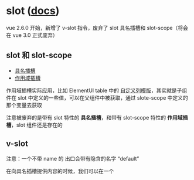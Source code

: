 # slot ([docs](https://cn.vuejs.org/v2/guide/components-slots.html))

vue 2.6.0 开始，新增了 v-slot 指令，废弃了 slot 具名插槽和 slot-scope（将会在 vue 3.0 正式废弃）

## slot 和 slot-scope

* [具名插槽](https://cn.vuejs.org/v2/guide/components-slots.html#%E5%B8%A6%E6%9C%89-slot-%E7%89%B9%E6%80%A7%E7%9A%84%E5%85%B7%E5%90%8D%E6%8F%92%E6%A7%BD)
* [作用域插槽](https://cn.vuejs.org/v2/guide/components-slots.html#带有-slot-scope-特性的作用域插槽)

作用域插槽实际应用，比如 ElementUI table 中的 [自定义列模版](https://element.eleme.io/#/zh-CN/component/table#zi-ding-yi-lie-mo-ban)，其实就是子组件在 slot 中定义的一些值，可以在父组件中被获取，通过 slote-scope 中定义的那个变量去获取

注意被废弃的是带有 slot 特性的 **具名插槽**，和带有 slot-scope 特性的 **作用域插槽**，slot 组件还是存在的

## v-slot

注意：一个不带 name 的 <slot> 出口会带有隐含的名字 “default”

在向具名插槽提供内容的时候，我们可以在一个 <template> 元素上使用 v-slot 指令，并以 v-slot 的参数的形式提供其名称：（这里 slot name 为 up)

```vue
<template v-slot:up>
  <div>这在上面</div>
</template>
```

现在 <template> 元素中的所有内容都将会被传入相应的插槽。任何没有被包裹在带有 v-slot 的 <template> 中的内容都会被视为默认插槽的内容

当然你也可以指定名字为 default，但是我测试了下，不指定的话，**所有** 没被指定的内容，都会被塞入默认的插槽下，但是指定了的话，只取最后一个了

slot-scope 的使用也更加方便：

```vue
<template v-slot:up="scope">
  <div>这在上面 {{ scope.user }}</div>
</template>
```

v-slot 一般情况下是在 template 上的，但是如果插槽只有一个默认插槽（独占默认插槽），就可以直接写在组件的标签上（此时不需要 template 了）：

```vue
<current-user v-slot:default="slotProps">
  {{ slotProps.user.firstName }}
</current-user>
```

可以省略为：

```vue
<current-user v-slot="slotProps">
  {{ slotProps.user.firstName }}
</current-user>
```

具名插槽还能缩写：(v-slot:up 能被缩写成  #up)

```vue
<template #up="{ user }">
  <div>这在上面 {{ user }}</div>
</template>
```
